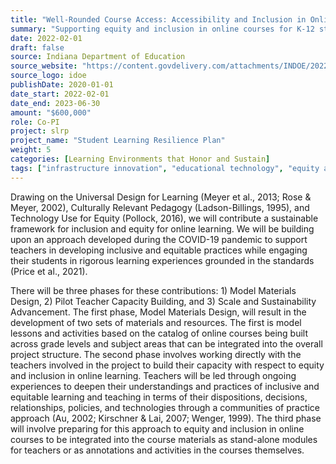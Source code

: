 ```yaml
---
title: "Well-Rounded Course Access: Accessibility and Inclusion in Online Learning"
summary: "Supporting equity and inclusion in online courses for K-12 students across Indiana"
date: 2022-02-01
draft: false
source: Indiana Department of Education
source_website: "https://content.govdelivery.com/attachments/INDOE/2022/03/31/file_attachments/2119105/Indiana%20Course%20Access%20Network%20&%20WRCA.pdf"
source_logo: idoe
publishDate: 2020-01-01
date_start: 2022-02-01
date_end: 2023-06-30
amount: "$600,000"
role: Co-PI
project: slrp
project_name: "Student Learning Resilience Plan"
weight: 5
categories: [Learning Environments that Honor and Sustain]
tags: ["infrastructure innovation", "educational technology", "equity and inclusion", "key personnel"]
---
```


Drawing on the Universal Design for Learning (Meyer et al., 2013; Rose & Meyer, 2002), Culturally Relevant Pedagogy (Ladson-Billings, 1995), and Technology Use for Equity (Pollock, 2016), we will contribute a sustainable framework for inclusion and equity for online learning. We will be building upon an approach developed during the COVID-19 pandemic to support teachers in developing inclusive and equitable practices while engaging their students in rigorous learning experiences grounded in the standards (Price et al., 2021).

There will be three phases for these contributions: 1) Model Materials Design, 2) Pilot Teacher Capacity Building, and 3) Scale and Sustainability Advancement. The first phase, Model Materials Design, will result in the development of two sets of materials and resources. The first is model lessons and activities based on the catalog of online courses being built across grade levels and subject areas that can be integrated into the overall project structure. The second phase involves working directly with the teachers involved in the project to build their capacity with respect to equity and inclusion in online learning. Teachers will be led through ongoing experiences to deepen their understandings and practices of inclusive and equitable learning and teaching in terms of their dispositions, decisions, relationships, policies, and technologies through a communities of practice approach (Au, 2002; Kirschner & Lai, 2007; Wenger, 1999). The third phase will involve preparing for this approach to equity and inclusion in online courses to be integrated into the course materials as stand-alone modules for teachers or as annotations and activities in the courses themselves.
